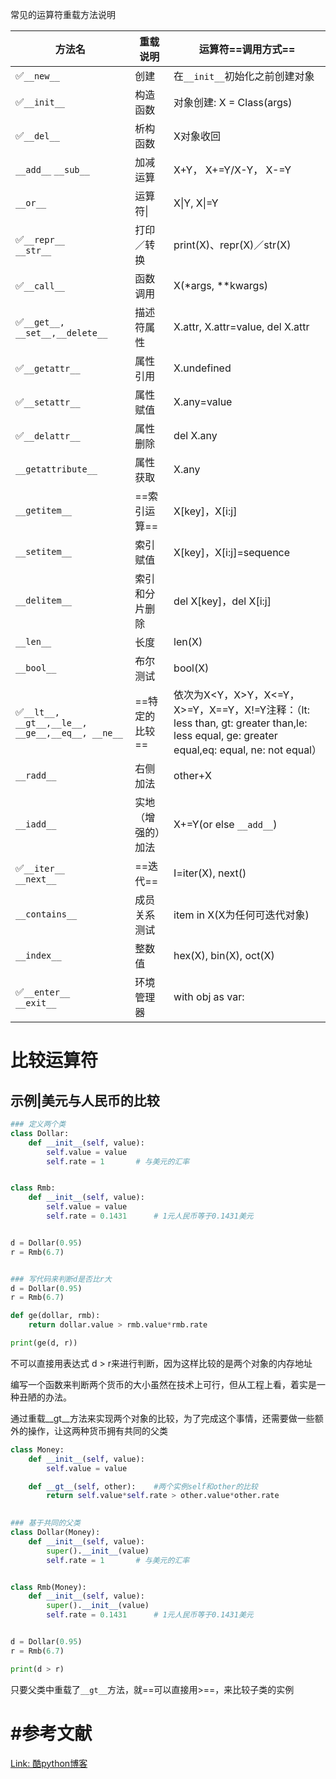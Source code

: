 常见的运算符重载方法说明

| 方法名                                          | 重载说明           | 运算符==调用方式==                                           |
| ----------------------------------------------- | ------------------ | ------------------------------------------------------------ |
| ✅`__new__`                                      | 创建               | 在`__init__`初始化之前创建对象                               |
| ✅`__init__`                                     | 构造函数           | 对象创建: X = Class(args)                                    |
| ✅`__del__`                                      | 析构函数           | X对象收回                                                    |
| `__add__` `__sub__`                             | 加减运算           | X+Y， X+=Y/X-Y， X-=Y                                        |
| `__or__`                                        | 运算符\|           | X\|Y, X\|=Y                                                  |
| ✅`__repr__`<br>`__str__`                        | 打印／转换         | print(X)、repr(X)／str(X)                                    |
| ✅`__call__`                                     | 函数调用           | X(*args, **kwargs)                                           |
| ✅`__get__, __set__,__delete__`                  | 描述符属性         | X.attr, X.attr=value, del X.attr                             |
| ✅`__getattr__`                                  | 属性引用           | X.undefined                                                  |
| ✅`__setattr__`                                  | 属性赋值           | X.any=value                                                  |
| ✅`__delattr__`                                  | 属性删除           | del X.any                                                    |
| `__getattribute__`                              | 属性获取           | X.any                                                        |
| `__getitem__`                                   | ==索引运算==       | X[key]，X[i:j]                                               |
| `__setitem__`                                   | 索引赋值           | X[key]，X[i:j]=sequence                                      |
| `__delitem__`                                   | 索引和分片删除     | del X[key]，del X[i:j]                                       |
| `__len__`                                       | 长度               | len(X)                                                       |
| `__bool__`                                      | 布尔测试           | bool(X)                                                      |
| ✅`__lt__, __gt__,__le__, __ge__,__eq__, __ne__` | ==特定的比较==     | 依次为X<Y，X>Y，X<=Y，X>=Y，X==Y，X!=Y注释：（lt: less than, gt: greater than,le: less equal, ge: greater equal,eq: equal, ne: not equal） |
| `__radd__`                                      | 右侧加法           | other+X                                                      |
| `__iadd__`                                      | 实地（增强的）加法 | X+=Y(or else `__add__`)                                      |
| ✅`__iter__`<br>`__next__`                       | ==迭代==           | I=iter(X), next()                                            |
| `__contains__`                                  | 成员关系测试       | item in X(X为任何可迭代对象)                                 |
| `__index__`                                     | 整数值             | hex(X), bin(X), oct(X)                                       |
| ✅`__enter__`<br>`__exit__`                      | 环境管理器         | with obj as var:                                             |



# 比较运算符

## 示例|美元与人民币的比较

```python
### 定义两个类
class Dollar:
    def __init__(self, value):
        self.value = value
        self.rate = 1       # 与美元的汇率


class Rmb:
    def __init__(self, value):
        self.value = value
        self.rate = 0.1431      # 1元人民币等于0.1431美元


d = Dollar(0.95)
r = Rmb(6.7)


### 写代码来判断d是否比r大
d = Dollar(0.95)
r = Rmb(6.7)

def ge(dollar, rmb):
    return dollar.value > rmb.value*rmb.rate

print(ge(d, r))
```

不可以直接用表达式 d > r来进行判断，因为这样比较的是两个对象的内存地址

编写一个函数来判断两个货币的大小虽然在技术上可行，但从工程上看，着实是一种丑陋的办法。



通过重载__gt__方法来实现两个对象的比较，为了完成这个事情，还需要做一些额外的操作，让这两种货币拥有共同的父类

```python
class Money:
    def __init__(self, value):
        self.value = value

    def __gt__(self, other):	#两个实例self和other的比较
        return self.value*self.rate > other.value*other.rate

    
### 基于共同的父类
class Dollar(Money):
    def __init__(self, value):
        super().__init__(value)
        self.rate = 1       # 与美元的汇率


class Rmb(Money):
    def __init__(self, value):
        super().__init__(value)
        self.rate = 0.1431      # 1元人民币等于0.1431美元


d = Dollar(0.95)
r = Rmb(6.7)

print(d > r)	
```

只要父类中重载了`__gt__`方法，就==可以直接用>==，来比较子类的实例





# #参考文献

[Link: 酷python博客](http://www.coolpython.net/python_senior/senior_oop/overloading.html)